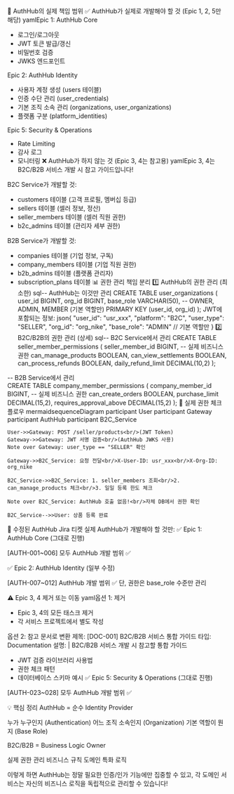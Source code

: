 🎯 AuthHub의 실제 책임 범위
✅ AuthHub가 실제로 개발해야 할 것 (Epic 1, 2, 5만 해당)
yamlEpic 1: AuthHub Core
- 로그인/로그아웃
- JWT 토큰 발급/갱신
- 비밀번호 검증
- JWKS 엔드포인트

Epic 2: AuthHub Identity
- 사용자 계정 생성 (users 테이블)
- 인증 수단 관리 (user_credentials)
- 기본 조직 소속 관리 (organizations, user_organizations)
- 플랫폼 구분 (platform_identities)

Epic 5: Security & Operations
- Rate Limiting
- 감사 로그
- 모니터링
  ❌ AuthHub가 하지 않는 것 (Epic 3, 4는 참고용)
  yamlEpic 3, 4는 B2C/B2B 서비스 개발 시 참고 가이드입니다!

B2C Service가 개발할 것:
- customers 테이블 (고객 프로필, 멤버십 등급)
- sellers 테이블 (셀러 정보, 정산)
- seller_members 테이블 (셀러 직원 권한)
- b2c_admins 테이블 (관리자 세부 권한)

B2B Service가 개발할 것:
- companies 테이블 (기업 정보, 구독)
- company_members 테이블 (기업 직원 권한)
- b2b_admins 테이블 (플랫폼 관리자)
- subscription_plans 테이블
  📊 권한 관리 책임 분리
  1️⃣ AuthHub의 권한 관리 (최소한)
  sql-- AuthHub는 이것만 관리
  CREATE TABLE user_organizations (
  user_id BIGINT,
  org_id BIGINT,
  base_role VARCHAR(50), -- OWNER, ADMIN, MEMBER (기본 역할만)
  PRIMARY KEY (user_id, org_id)
  );
  JWT에 포함되는 정보:
  json{
  "user_id": "usr_xxx",
  "platform": "B2C",
  "user_type": "SELLER",
  "org_id": "org_nike",
  "base_role": "ADMIN"  // 기본 역할만
  }
  2️⃣ B2C/B2B의 권한 관리 (상세)
  sql-- B2C Service에서 관리
  CREATE TABLE seller_member_permissions (
  seller_member_id BIGINT,
  -- 실제 비즈니스 권한
  can_manage_products BOOLEAN,
  can_view_settlements BOOLEAN,
  can_process_refunds BOOLEAN,
  daily_refund_limit DECIMAL(10,2)
  );

-- B2B Service에서 관리  
CREATE TABLE company_member_permissions (
company_member_id BIGINT,
-- 실제 비즈니스 권한
can_create_orders BOOLEAN,
purchase_limit DECIMAL(15,2),
requires_approval_above DECIMAL(15,2)
);
🔄 실제 권한 체크 플로우
mermaidsequenceDiagram
participant User
participant Gateway
participant AuthHub
participant B2C_Service

    User->>Gateway: POST /seller/products<br/>(JWT Token)
    Gateway->>Gateway: JWT 서명 검증<br/>(AuthHub JWKS 사용)
    Note over Gateway: user_type == "SELLER" 확인
    
    Gateway->>B2C_Service: 요청 전달<br/>X-User-ID: usr_xxx<br/>X-Org-ID: org_nike
    
    B2C_Service->>B2C_Service: 1. seller_members 조회<br/>2. can_manage_products 체크<br/>3. 일일 등록 한도 체크
    
    Note over B2C_Service: AuthHub 호출 없음!<br/>자체 DB에서 권한 확인
    
    B2C_Service-->>User: 상품 등록 완료
📝 수정된 AuthHub Jira 티켓
실제 AuthHub가 개발해야 할 것만:
✅ Epic 1: AuthHub Core (그대로 진행)

[AUTH-001~006] 모두 AuthHub 개발 범위 ✅

✅ Epic 2: AuthHub Identity (일부 수정)

[AUTH-007~012] AuthHub 개발 범위 ✅
단, 권한은 base_role 수준만 관리

⚠️ Epic 3, 4 제거 또는 이동
yaml옵션 1: 제거
- Epic 3, 4의 모든 태스크 제거
- 각 서비스 프로젝트에서 별도 작성

옵션 2: 참고 문서로 변환
제목: [DOC-001] B2C/B2B 서비스 통합 가이드
타입: Documentation
설명: |
B2C/B2B 서비스 개발 시 참고할 통합 가이드
- JWT 검증 라이브러리 사용법
- 권한 체크 패턴
- 데이터베이스 스키마 예시
  ✅ Epic 5: Security & Operations (그대로 진행)

[AUTH-023~028] 모두 AuthHub 개발 범위 ✅

💡 핵심 정리
AuthHub = 순수 Identity Provider

누가 누구인지 (Authentication)
어느 조직 소속인지 (Organization)
기본 역할이 뭔지 (Base Role)

B2C/B2B = Business Logic Owner

실제 권한 관리
비즈니스 규칙
도메인 특화 로직

이렇게 하면 AuthHub는 정말 필요한 인증/인가 기능에만 집중할 수 있고, 각 도메인 서비스는 자신의 비즈니스 로직을 독립적으로 관리할 수 있습니다!